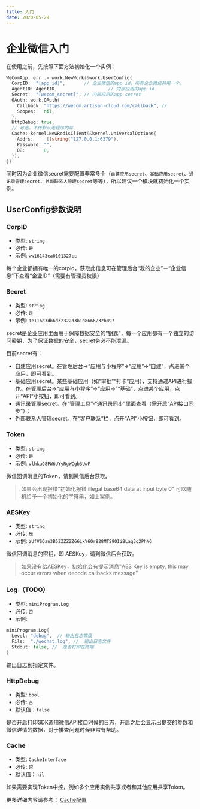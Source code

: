 ```yaml
---
title: 入门
date: 2020-05-29
---
```


# 企业微信入门


在使用之前，先按照下面方法初始化一个实例：

``` go
WeComApp, err := work.NewWork(&work.UserConfig{
  CorpID:  "[app_id]",       // 企业微信的app id，所有企业微信共用一个。
  AgentID: AgentID,                   // 内部应用的app id
  Secret:  "[wecom_secret]", // 内部应用的app secret
  OAuth: work.OAuth{
    Callback: "https://wecom.artisan-cloud.com/callback", //
    Scopes:   nil,
  },
  HttpDebug: true,
  // 可选，不传默认走程序内存
  Cache: kernel.NewRedisClient(&kernel.UniversalOptions{
    Addrs:     []string{"127.0.0.1:6379"},
    Password: "",
    DB:       0,
  }),
})
```

同时因为企业微信secret需要配置非常多个（`自建应用secret`、`基础应用secret`、`通讯录管理secret`、`外部联系人管理secret`等等），所以建议一个模块就初始化一个实例。

## UserConfig参数说明

### CorpID

- 类型: `string`
- 必传: `是`
- 示例: `ww16143ea0101327cc` 

每个企业都拥有唯一的corpid，获取此信息可在管理后台“我的企业”－“企业信息”下查看“企业ID”（需要有管理员权限）

### Secret

- 类型: `string`
- 必传: `是`
- 示例: `1e116d3db6d32322d3b1d8666232b097` 

secret是企业应用里面用于保障数据安全的“钥匙”，每一个应用都有一个独立的访问密钥，为了保证数据的安全，secret务必不能泄漏。

目前secret有：

- 自建应用secret。在管理后台->“应用与小程序”->“应用”->“自建”，点进某个应用，即可看到。
- 基础应用secret。某些基础应用（如“审批”“打卡”应用），支持通过API进行操作。在管理后台->“应用与小程序”->“应用->”“基础”，点进某个应用，点开“API”小按钮，即可看到。
- 通讯录管理secret。在“管理工具”-“通讯录同步”里面查看（需开启“API接口同步”）；
- 外部联系人管理secret。在“客户联系”栏，点开“API”小按钮，即可看到。


### Token

- 类型: `string`
- 必传: `是`
- 示例: `vlhkaO8PW6UYyRgWCgb3UwF`

微信回调消息的Token，请到微信后台获取。
> 如果会出现报错"初始化报错 illegal base64 data at input byte 0"
> 可以随机给予一个初始化的字符串，如上案例。

 
### AESKey

- 类型: `string`
- 必传: `是`
- 示例: `zUfVSOan3B5ZZZZZZ66ixY6OrB28MTS9OIiBLaq3q2PhNG`

微信回调消息的密钥，即 AESKey，请到微信后台获取。
> 如果没有给AESKey，初始化会有提示消息"AES Key is empty, this may occur errors when decode callbacks message"


### Log （TODO）

- 类型: `miniProgram.Log`
- 必传: `否`
- 示例: 

``` go
miniProgram.Log{
  Level: "debug",  // 输出日志等级
  File:  "./wechat.log", //  输出日志文件
  Stdout: false, //  是否打印在终端
}
```

输出日志到指定文件。

### HttpDebug

- 类型: `bool`
- 必传: `否`
- 默认值：`false`

是否开启打印SDK调用微信API接口时候的日志，开启之后会显示出提交的参数和微信详情的数据，对于排查问题时候非常有帮助。

### Cache

- 类型: `CacheInterface`
- 必传: `否`
- 默认值：`nil`

如果需要实现Token中控，例如多个应用实例共享或者和其他应用共享Token。

更多详细内容请参考： [Cache配置](/zh/start/common.md#cache配置)

